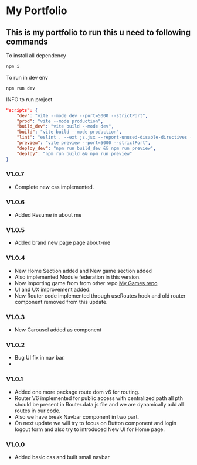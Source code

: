 # My Portfolio

## This is my portfolio to run this u need to following commands

To install all dependency
```powershell
npm i
```

To run in dev env
```powershell
npm run dev
``````

INFO to run project
```json
"scripts": {
    "dev": "vite --mode dev --port=5000 --strictPort",
    "prod": "vite --mode production",
    "build_dev": "vite build --mode dev",
    "build": "vite build --mode production",
    "lint": "eslint . --ext js,jsx --report-unused-disable-directives --max-warnings 0",
    "preview": "vite preview --port=5000 --strictPort",
    "deploy_dev": "npm run build_dev && npm run preview",
    "deploy": "npm run build && npm run preview"
}
```
### V1.0.7
* Complete new css implemented.
### V1.0.6
* Added Resume in about me
### V1.0.5
* Added brand new page page about-me

### V1.0.4
* New Home Section added and New game section added
* Also implemented Module federation in this version.
* Now importing game from from other repo [My Games repo](https://github.com/mabhisheksingh/MyGames_F)
* UI and UX improvement added.
* New Router code implemented through useRoutes hook and old router component removed from this update.

### V1.0.3
* New Carousel added as component
### V1.0.2
* Bug UI fix in nav bar.
*  
### V1.0.1
* Added one more package route dom v6 for routing.
* Router V6 implemented for public access with centralized path all pth should be present in Router.data.js file and we are dynamically add all routes in our code.
* Also we have break Navbar component in two part.
* On next update we will try to focus on Button component and login logout form and also try to introduced New UI for Home page.

### V1.0.0
* Added basic css and built small navbar